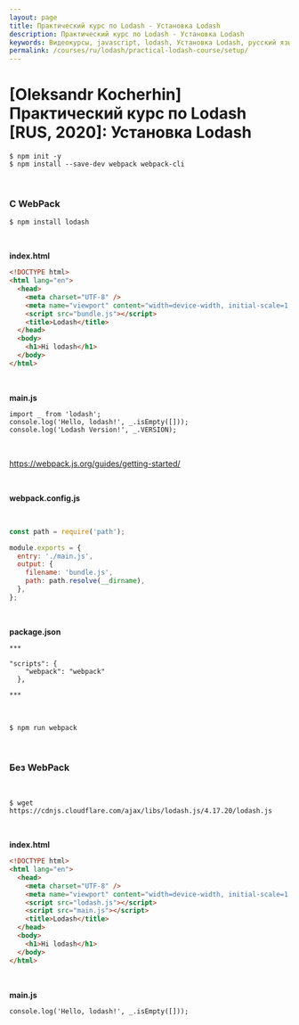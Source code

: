 ```yaml
---
layout: page
title: Практический курс по Lodash - Установка Lodash
description: Практический курс по Lodash - Установка Lodash
keywords: Видеокурсы, javascript, lodash, Установка Lodash, русский язык
permalink: /courses/ru/lodash/practical-lodash-course/setup/
---
```


# [Oleksandr Kocherhin] Практический курс по Lodash [RUS, 2020]: Установка Lodash

    $ npm init -y
    $ npm install --save-dev webpack webpack-cli

<br/>

### C WebPack

    $ npm install lodash

<br/>

**index.html**

```html
<!DOCTYPE html>
<html lang="en">
  <head>
    <meta charset="UTF-8" />
    <meta name="viewport" content="width=device-width, initial-scale=1.0" />
    <script src="bundle.js"></script>
    <title>Lodash</title>
  </head>
  <body>
    <h1>Hi lodash</h1>
  </body>
</html>
```

<br/>

**main.js**

```
import _ from 'lodash';
console.log('Hello, lodash!', _.isEmpty([]));
console.log('Lodash Version!', _.VERSION);
```

<br/>

https://webpack.js.org/guides/getting-started/

<br/>

**webpack.config.js**

<br/>

```js
const path = require('path');

module.exports = {
  entry: './main.js',
  output: {
    filename: 'bundle.js',
    path: path.resolve(__dirname),
  },
};
```

<br/>

**package.json**

```
***

"scripts": {
    "webpack": "webpack"
  },

***
```

<br/>

    $ npm run webpack

<br/>

### Без WebPack

<br/>

    $ wget https://cdnjs.cloudflare.com/ajax/libs/lodash.js/4.17.20/lodash.js

<br/>

**index.html**

```html
<!DOCTYPE html>
<html lang="en">
  <head>
    <meta charset="UTF-8" />
    <meta name="viewport" content="width=device-width, initial-scale=1.0" />
    <script src="lodash.js"></script>
    <script src="main.js"></script>
    <title>Lodash</title>
  </head>
  <body>
    <h1>Hi lodash</h1>
  </body>
</html>
```

<br/>

**main.js**

```
console.log('Hello, lodash!', _.isEmpty([]));
```
